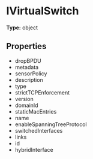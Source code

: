 # IVirtualSwitch


**Type:** object

## Properties
* dropBPDU
* metadata
* sensorPolicy
* description
* type
* strictTCPEnforcement
* version
* domainId
* staticMacEntries
* name
* enableSpanningTreeProtocol
* switchedInterfaces
* links
* id
* hybridInterface
